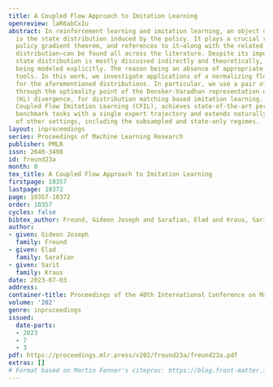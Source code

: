 ```yaml
---
title: A Coupled Flow Approach to Imitation Learning
openreview: laR6abCxIu
abstract: In reinforcement learning and imitation learning, an object of central importance
  is the state distribution induced by the policy. It plays a crucial role in the
  policy gradient theorem, and references to it–along with the related state-action
  distribution–can be found all across the literature. Despite its importance, the
  state distribution is mostly discussed indirectly and theoretically, rather than
  being modeled explicitly. The reason being an absence of appropriate density estimation
  tools. In this work, we investigate applications of a normalizing flow based model
  for the aforementioned distributions. In particular, we use a pair of flows coupled
  through the optimality point of the Donsker-Varadhan representation of the Kullback-Leibler
  (KL) divergence, for distribution matching based imitation learning. Our algorithm,
  Coupled Flow Imitation Learning (CFIL), achieves state-of-the-art performance on
  benchmark tasks with a single expert trajectory and extends naturally to a variety
  of other settings, including the subsampled and state-only regimes.
layout: inproceedings
series: Proceedings of Machine Learning Research
publisher: PMLR
issn: 2640-3498
id: freund23a
month: 0
tex_title: A Coupled Flow Approach to Imitation Learning
firstpage: 10357
lastpage: 10372
page: 10357-10372
order: 10357
cycles: false
bibtex_author: Freund, Gideon Joseph and Sarafian, Elad and Kraus, Sarit
author:
- given: Gideon Joseph
  family: Freund
- given: Elad
  family: Sarafian
- given: Sarit
  family: Kraus
date: 2023-07-03
address: 
container-title: Proceedings of the 40th International Conference on Machine Learning
volume: '202'
genre: inproceedings
issued:
  date-parts:
  - 2023
  - 7
  - 3
pdf: https://proceedings.mlr.press/v202/freund23a/freund23a.pdf
extras: []
# Format based on Martin Fenner's citeproc: https://blog.front-matter.io/posts/citeproc-yaml-for-bibliographies/
---
```

